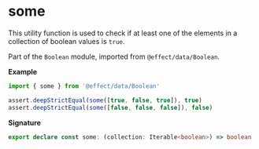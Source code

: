 # some

This utility function is used to check if at least one of the elements in a collection of boolean values is `true`.

Part of the `Boolean` module, imported from `@effect/data/Boolean`.

**Example**

```ts
import { some } from '@effect/data/Boolean'

assert.deepStrictEqual(some([true, false, true]), true)
assert.deepStrictEqual(some([false, false, false]), false)
```

**Signature**

```ts
export declare const some: (collection: Iterable<boolean>) => boolean
```
